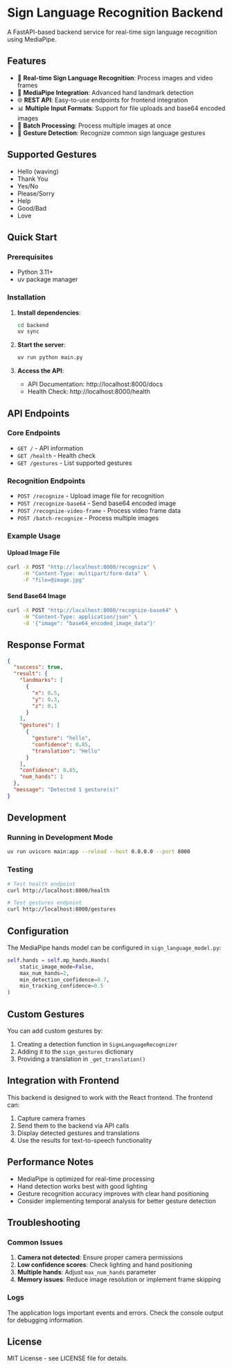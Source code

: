 # Sign Language Recognition Backend

A FastAPI-based backend service for real-time sign language recognition using MediaPipe.

## Features

- 🎥 **Real-time Sign Language Recognition**: Process images and video frames
- 🤖 **MediaPipe Integration**: Advanced hand landmark detection
- 🌐 **REST API**: Easy-to-use endpoints for frontend integration
- 📊 **Multiple Input Formats**: Support for file uploads and base64 encoded images
- 🔄 **Batch Processing**: Process multiple images at once
- 🎯 **Gesture Detection**: Recognize common sign language gestures

## Supported Gestures

- Hello (waving)
- Thank You
- Yes/No
- Please/Sorry
- Help
- Good/Bad
- Love

## Quick Start

### Prerequisites

- Python 3.11+
- uv package manager

### Installation

1. **Install dependencies**:

   ```bash
   cd backend
   uv sync
   ```

2. **Start the server**:

   ```bash
   uv run python main.py
   ```

3. **Access the API**:
   - API Documentation: http://localhost:8000/docs
   - Health Check: http://localhost:8000/health

## API Endpoints

### Core Endpoints

- `GET /` - API information
- `GET /health` - Health check
- `GET /gestures` - List supported gestures

### Recognition Endpoints

- `POST /recognize` - Upload image file for recognition
- `POST /recognize-base64` - Send base64 encoded image
- `POST /recognize-video-frame` - Process video frame data
- `POST /batch-recognize` - Process multiple images

### Example Usage

#### Upload Image File

```bash
curl -X POST "http://localhost:8000/recognize" \
     -H "Content-Type: multipart/form-data" \
     -F "file=@image.jpg"
```

#### Send Base64 Image

```bash
curl -X POST "http://localhost:8000/recognize-base64" \
     -H "Content-Type: application/json" \
     -d '{"image": "base64_encoded_image_data"}'
```

## Response Format

```json
{
  "success": true,
  "result": {
    "landmarks": [
      {
        "x": 0.5,
        "y": 0.3,
        "z": 0.1
      }
    ],
    "gestures": [
      {
        "gesture": "hello",
        "confidence": 0.85,
        "translation": "Hello"
      }
    ],
    "confidence": 0.85,
    "num_hands": 1
  },
  "message": "Detected 1 gesture(s)"
}
```

## Development

### Running in Development Mode

```bash
uv run uvicorn main:app --reload --host 0.0.0.0 --port 8000
```

### Testing

```bash
# Test health endpoint
curl http://localhost:8000/health

# Test gestures endpoint
curl http://localhost:8000/gestures
```

## Configuration

The MediaPipe hands model can be configured in `sign_language_model.py`:

```python
self.hands = self.mp_hands.Hands(
    static_image_mode=False,
    max_num_hands=2,
    min_detection_confidence=0.7,
    min_tracking_confidence=0.5
)
```

## Custom Gestures

You can add custom gestures by:

1. Creating a detection function in `SignLanguageRecognizer`
2. Adding it to the `sign_gestures` dictionary
3. Providing a translation in `_get_translation()`

## Integration with Frontend

This backend is designed to work with the React frontend. The frontend can:

1. Capture camera frames
2. Send them to the backend via API calls
3. Display detected gestures and translations
4. Use the results for text-to-speech functionality

## Performance Notes

- MediaPipe is optimized for real-time processing
- Hand detection works best with good lighting
- Gesture recognition accuracy improves with clear hand positioning
- Consider implementing temporal analysis for better gesture detection

## Troubleshooting

### Common Issues

1. **Camera not detected**: Ensure proper camera permissions
2. **Low confidence scores**: Check lighting and hand positioning
3. **Multiple hands**: Adjust `max_num_hands` parameter
4. **Memory issues**: Reduce image resolution or implement frame skipping

### Logs

The application logs important events and errors. Check the console output for debugging information.

## License

MIT License - see LICENSE file for details.
